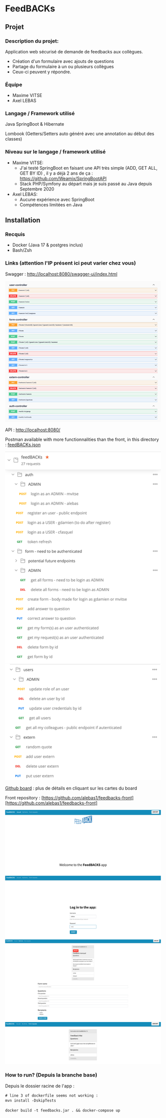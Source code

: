 # FeedBACKs

## Projet

### Description du projet:

Application web sécurisé de demande de feedbacks aux collègues.

- Création d'un formulaire avec ajouts de questions
- Partage du formulaire à un ou plusieurs collègues
- Ceux-ci peuvent y répondre.

### Équipe

- Maxime VITSE
- Axel LEBAS

### Langage / Framework utilisé

Java SpringBoot & Hibernate

Lombook (Getters/Setters auto généré avec une annotation au début des classes)

### Niveau sur le langage / framework utilisé

- Maxime VITSE:
    - J'ai testé SpringBoot en faisant une API très simple (ADD, GET ALL, GET BY ID) , il y a déjà 2 ans de ça : https://github.com/Weamix/SpringBootAPI 
    - Stack PHP/Symfony au départ mais je suis passé au Java depuis Septembre 2020
- Axel LEBAS:
    - Aucune expérience avec SpringBoot
    - Compétences limitées en Java

## Installation

### Recquis

- Docker (Java 17 & postgres inclus)
- Bash/Zsh

### Links (attention l'IP présent ici peut varier chez vous)

Swagger : [http://localhost:8080/swagger-ui/index.html][http://localhost:8080/swagger-ui/index.html]

![imgs/swagger.png](imgs/swagger.png)

API : [http://localhost:8080/][http://localhost:8080/]

Postman available with more functionnalities than the front, in this directory : [feedBACKs.json](./postman/feedBACKs.json)

![imgs/postman1.png](imgs/postman1.png)
![imgs/postman2.png](imgs/postman2.png)

[Github board](https://github.com/users/Weamix/projects/1/views/2
) : plus de détails en cliquant sur les cartes du board

Front repository : [https://github.com/alebas1/feedbacks-front][https://github.com/alebas1/feedbacks-front]

![imgs/front-index.png](imgs/front-index.png)
![imgs/front-login.png](imgs/front-login.png)
![imgs/front-myforms.png](imgs/front-myforms.png)
![imgs/front-myrequests.png](imgs/front-myrequests.png)

### How to run? (Depuis la branche base)

Depuis le dossier racine de l'app :
```
# line 3 of dockerfile seems not working :
mvn install -DskipTests

docker build -t feedbacks.jar . && docker-compose up
```

[http://localhost:8080/swagger-ui/index.html]: http://localhost:8080/swagger-ui/index.html

[http://localhost:8080/]: http://localhost:8080/

[https://github.com/alebas1/feedbacks-front]: https://github.com/alebas1/feedbacks-front